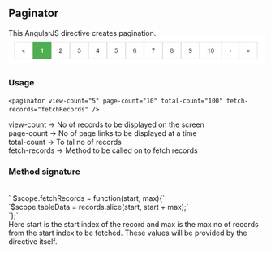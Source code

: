 ## Paginator
This AngularJS directive creates pagination.
<br />
![Paginator](https://raw.githubusercontent.com/vinigem/AngularJS/master/Paginator/Paginator.jpg?_sm_au_=ijsz9M48KqZsQ75q)

### Usage
`<paginator view-count="5" page-count="10" total-count="100" fetch-records="fetchRecords" />`

view-count -> No of records to be displayed on the screen<br />
page-count -> No of page links to be displayed at a time<br />
total-count -> To tal no of records<br />
fetch-records -> Method to be called on to fetch records<br />

### Method signature
<br />
       ` $scope.fetchRecords = function(start, max){`<br />
		`$scope.tableData = records.slice(start, start + max);`<br />
	`};`
<br />
Here start is the start index of the record and max is the max no of records from the start index to be fetched.
These values will be provided by the directive itself.
